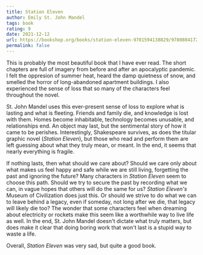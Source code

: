 ```yaml
---
title: Station Eleven
author: Emily St. John Mandel
tags: book
rating: 9
date: 2021-12-12
url: https://bookshop.org/books/station-eleven-9781594138829/9780804172448
permalink: false
---
```


This is probably the most beautiful book that I have ever read. The short chapters are full of imagery from before and after an apocalyptic pandemic. I felt the oppresion of summer heat, heard the damp quietness of snow, and smelled the horror of long-abandoned apartment buildings. I also experienced the sense of loss that so many of the characters feel throughout the novel. 

St. John Mandel uses this ever-present sense of loss to explore what is lasting and what is fleeting. Friends and family die, and knowledge is lost with them. Homes become inhabitable, technology becomes unusable, and relationships end. An object may last, but the sentimental story of how it came to be perishes. Interestingly, Shakespeare survives, as does the titular graphic novel (_Station Eleven_), but those who read and perform them are left guessing about what they truly mean, or meant. In the end, it seems that nearly everything is fragile.

If nothing lasts, then what should we care about? Should we care only about what makes us feel happy and safe while we are still living, forgetting the past and ignoring the future? Many characters in _Station Eleven_ seem to choose this path. Should we try to secure the past by recording what we can, in vague hopes that others will do the same for us? _Station Eleven's_ Museum of Civilization does just this. Or should we strive to do what we can to leave behind a legacy, even if someday, not long after we die, that legacy will likely die too? The wonder that some characters feel when dreaming about electricity or rockets make this seem like a worthwhile way to live life as well. In the end, St. John Mandel doesn't dictate what truly matters, but does make it clear that doing boring work that won't last is a stupid way to waste a life.

Overall, _Station Eleven_ was very sad, but quite a good book.